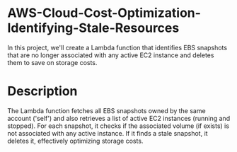 # AWS-Cloud-Cost-Optimization-Identifying-Stale-Resources
In this project, we'll create a Lambda function that identifies EBS snapshots that are no longer associated with any active EC2 instance and deletes them to save on storage costs.

# **Description**
  The Lambda function fetches all EBS snapshots owned by the same account ('self') and also retrieves a list of active EC2 instances (running and stopped). For each snapshot, it checks if the associated volume (if exists) is not associated with any active instance. If it finds a stale snapshot, it deletes it, effectively optimizing storage costs.
